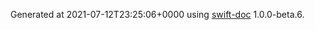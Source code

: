 Generated at 2021-07-12T23:25:06+0000 using [swift-doc](https://github.com/SwiftDocOrg/swift-doc) 1.0.0-beta.6.
